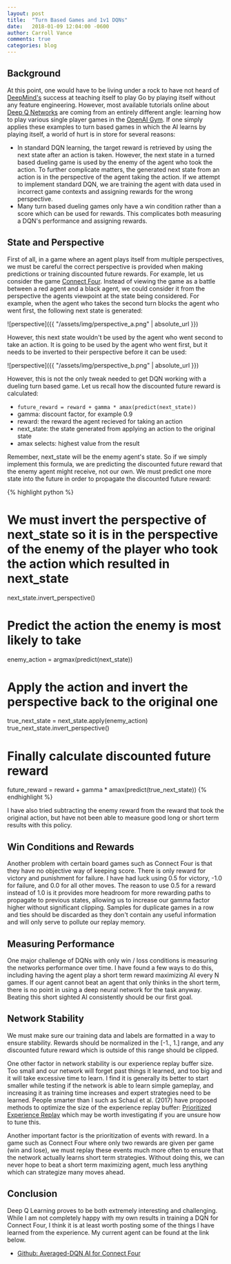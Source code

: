 ```yaml
---
layout: post
title:  "Turn Based Games and 1v1 DQNs"
date:   2018-01-09 12:04:00 -0600
author: Carroll Vance
comments: true
categories: blog
---
```

## Background
At this point, one would have to be living under a rock to have not heard of [DeepMind's][deepmind] success at teaching itself to play Go by playing itself without any feature engineering. However, most available tutorials online about [Deep Q Networks][dqn] are coming from an entirely different angle: learning how to play various single player games in the [OpenAI Gym][openai-gym]. If one simply applies these examples to turn based games in which the AI learns by playing itself, a world of hurt is in store for several reasons:

* In standard DQN learning, the target reward is retrieved by using the next state after an action is taken. However, the next state in a turned based dueling game is used by the enemy of the agent who took the action. To further complicate matters, the generated next state from an action is in the perspective of the agent taking the action. If we attempt to implement standard DQN, we are training the agent with data used in incorrect game contexts and assigning rewards for the wrong perspective.
* Many turn based dueling games only have a win condition rather than a score which can be used for rewards. This complicates both measuring a DQN's performance and assigning rewards.

## State and Perspective
First of all, in a game where an agent plays itself from multiple perspectives, we must be careful the correct perspective is provided when making predictions or training discounted future rewards. For example, let us consider the game [Connect Four][connect-four]. Instead of viewing the game as a battle between a red agent and a black agent, we could consider it from the perspective the agents viewpoint at the state being considered. For example, when the agent who takes the second turn blocks the agent who went first, the following next state is generated:

![perspective]({{ "/assets/img/perspective_a.png" | absolute_url }})

However, this next state wouldn't be used by the agent who went second to take an action. It is going to be used by the agent who went first, but it needs to be inverted to their perspective before it can be used:

![perspective]({{ "/assets/img/perspective_b.png" | absolute_url }})

However, this is not the only tweak needed to get DQN working with a dueling turn based game. Let us recall how the discounted future reward is calculated:
* `future_reward = reward + gamma * amax(predict(next_state))`
* gamma: discount factor, for example 0.9
* reward: the reward the agent recieved for taking an action
* next_state: the state generated from applying an action to the original state
* amax selects: highest value from the result

Remember, next_state will be the enemy agent's state. So if we simply implement this formula, we are predicting the discounted future reward that the enemy agent might receive, not our own. We must predict one more state into the future in order to propagate the discounted future reward:

{% highlight python %}
# We must invert the perspective of next_state so it is in the perspective of the enemy of the player who took the action which resulted in next_state
next_state.invert_perspective()
# Predict the action the enemy is most likely to take
enemy_action = argmax(predict(next_state))
# Apply the action and invert the perspective back to the original one
true_next_state = next_state.apply(enemy_action)
true_next_state.invert_perspective()
# Finally calculate discounted future reward
future_reward = reward + gamma * amax(predict(true_next_state))
{% endhighlight %}

I have also tried subtracting the enemy reward from the reward that took the original action, but have not been able to measure good long or short term results with this policy.

## Win Conditions and Rewards
Another problem with certain board games such as Connect Four is that they have no objective way of keeping score. There is only reward for victory and punishment for failure. I have had luck using 0.5 for victory, -1.0 for failure, and 0.0 for all other moves. The reason to use 0.5 for a reward instead of 1.0 is it provides more headroom for more rewarding paths to propagate to previous states, allowing us to increase our gamma factor higher without significant clipping. Samples for duplicate games in a row and ties should be discarded as they don't contain any useful information and will only serve to pollute our replay memory.

## Measuring Performance
One major challenge of DQNs with only win / loss conditions is measuring the networks performance over time. I have found a few ways to do this, including having the agent play a short term reward maximizing AI every N games. If our agent cannot beat an agent that only thinks in the short term, there is no point in using a deep neural network for the task anyway. Beating this short sighted AI consistently should be our first goal.

## Network Stability
We must make sure our training data and labels are formatted in a way to ensure stability. Rewards should be normalized in the [-1., 1.] range, and any discounted future reward which is outside of this range should be clipped.

One other factor in network stability is our experience replay buffer size. Too small and our network will forget past things it learned, and too big and it will take excessive time to learn. I find it is generally its better to start smaller while testing if the network is able to learn simple gameplay, and increasing it as training time increases and expert strategies need to be learned. People smarter than I such as Schaul et al. (2017) have proposed methods to optimize the size of the experience replay buffer: [Prioritized Experience Replay][per] which may be worth investigating if you are unsure how to tune this.

Another important factor is the prioritization of events with reward. In a game such as Connect Four where only two rewards are given per game (win and lose), we must replay these events much more often to ensure that the network actually learns short term strategies. Without doing this, we can never hope to beat a short term maximizing agent, much less anything which can strategize many moves ahead.

## Conclusion
Deep Q Learning proves to be both extremely interesting and challenging. While I am not completely happy with my own results in training a DQN for Connect Four, I think it is at least worth posting some of the things I have learned from the experience. My current agent can be found at the link below.
* [Github: Averaged-DQN AI for Connect Four][dqn-connectfour]

[averaged-dqn]: https://arxiv.org/abs/1611.01929
[connect-four]: https://en.wikipedia.org/wiki/Connect_Four
[dqn-connectfour]: https://github.com/csvance/deep-learning-connect-four
[deepmind]: https://deepmind.com
[alphago]: https://deepmind.com/research/alphago/
[dqn]: https://deepmind.com/research/dqn/
[openai-gym]: https://github.com/openai/gym
[per]: https://arxiv.org/abs/1511.05952
